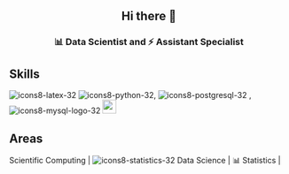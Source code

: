 

<h2 align="center">Hi there 👋</h2>
<h3 align="center"> 📊  Data Scientist and   ⚡ Assistant Specialist</h3>

  <h2 align="left">Skills</h2>

![icons8-latex-32](https://user-images.githubusercontent.com/5777945/184452767-050cf331-1424-402b-82eb-6ccbd4f8c5b7.png)  ![icons8-python-32](https://user-images.githubusercontent.com/5777945/184452679-fe3f7349-3859-43bb-9e18-51dcfb24ed83.png),
 ![icons8-postgresql-32](https://user-images.githubusercontent.com/5777945/184453226-58361af7-9877-4f95-99fb-4b633c52c508.png) , ![icons8-mysql-logo-32](https://user-images.githubusercontent.com/5777945/184453227-4f40fdf2-4935-4cbd-ac1e-7227a4a0778f.png)
 <img src="https://avatars.githubusercontent.com/u/67192157?v=4" height="25px"/>


<h2 align="left">Areas</h2>


  Scientific Computing |   ![icons8-statistics-32](https://user-images.githubusercontent.com/5777945/184454262-563de3a3-5b43-4c5a-b2ed-82333edee86e.png)
   Data Science | 📊  Statistics  | 






